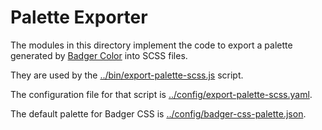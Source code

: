 # Palette Exporter

The modules in this directory implement the code to export a palette
generated by [Badger Color](https://abw.github.io/badger-color/) into SCSS
files.

They are used by the
[../bin/export-palette-scss.js](../bin/export-palette-scss.js) script.

The configuration file for that script is
[../config/export-palette-scss.yaml](../config/export-palette-scss.yaml).

The default palette for Badger CSS is
[../config/badger-css-palette.json](../config/badger-css-palette.json).
